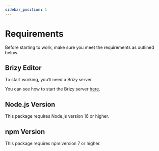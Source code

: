 ```yaml
---
sidebar_position: 1
---
```


# Requirements

Before starting to work, make sure you meet the requirements as outlined below.

## Brizy Editor

To start working, you’ll need a Brizy server.

You can see how to start the Brizy server [here](https://github.com/EasyBrizy/Brizy-Local-Editor/blob/master/packages/core/docs/cdn.MD).

## Node.js Version

This package requires Node.js version 16 or higher.

## npm Version

This package requires npm version 7 or higher.
